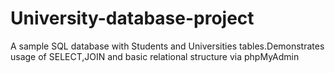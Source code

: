 # University-database-project
A sample SQL database with Students and Universities tables.Demonstrates usage of SELECT,JOIN and basic relational structure via phpMyAdmin
